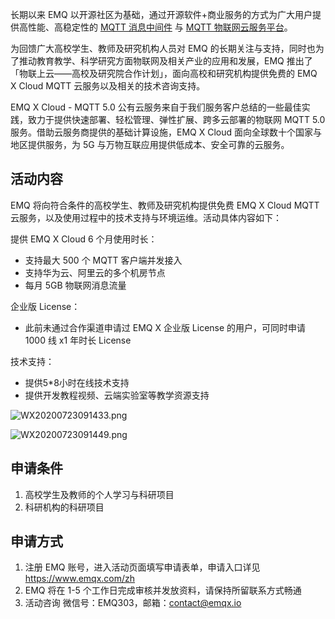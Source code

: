 

长期以来 EMQ 以开源社区为基础，通过开源软件+商业服务的方式为广大用户提供高性能、高稳定性的 [MQTT 消息中间件](https://www.emqx.com/zh/products/emqx) 与 [MQTT 物联网云服务平台](https://www.emqx.com/zh/cloud)。 

为回馈广大高校学生、教师及研究机构人员对 EMQ 的长期关注与支持，同时也为了推动教育教学、科学研究方面物联网及相关产业的应用和发展，EMQ 推出了「物联上云——高校及研究院合作计划」，面向高校和研究机构提供免费的 EMQ X Cloud MQTT 云服务以及相关的技术咨询支持。

EMQ X Cloud - MQTT 5.0 公有云服务来自于我们服务客户总结的一些最佳实践，致力于提供快速部署、轻松管理、弹性扩展、跨多云部署的物联网 MQTT 5.0 服务。借助云服务商提供的基础计算设施，EMQ X Cloud 面向全球数十个国家与地区提供服务，为 5G 与万物互联应用提供低成本、安全可靠的云服务。       



## 活动内容

EMQ 将向符合条件的高校学生、教师及研究机构提供免费 EMQ X Cloud MQTT 云服务，以及使用过程中的技术支持与环境运维。活动具体内容如下：

提供 EMQ X Cloud 6 个月使用时长：

- 支持最大 500 个 MQTT 客户端并发接入
- 支持华为云、阿里云的多个机房节点
- 每月 5GB 物联网消息流量

企业版 License：

- 此前未通过合作渠道申请过 EMQ X 企业版 License 的用户，可同时申请 1000 线 x1 年时长 License

技术支持：

- 提供5*8小时在线技术支持
- 提供开发教程视频、云端实验室等教学资源支持

![WX20200723091433.png](https://static.emqx.net/images/cb9fb19a811ffb46f1862fa792e0f731.png)

![WX20200723091449.png](https://static.emqx.net/images/f220a0f06d824000216ebd1e845c22a5.png)


## 申请条件

1.	高校学生及教师的个人学习与科研项目
2.	科研机构的科研项目



## 申请方式

1.	注册 EMQ 账号，进入活动页面填写申请表单，申请入口详见 <https://www.emqx.com/zh>
2.	EMQ 将在 1-5 个工作日完成审核并发放资料，请保持所留联系方式畅通
3.	活动咨询 微信号：EMQ303，邮箱：[contact@emqx.io](mailto:contact@emqx.io)

